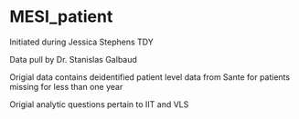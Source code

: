 # MESI_patient

Initiated during Jessica Stephens TDY

Data pull by Dr. Stanislas Galbaud

Origial data contains deidentified patient level data from Sante for patients missing for less than one year

Origial analytic questions pertain to IIT and VLS
